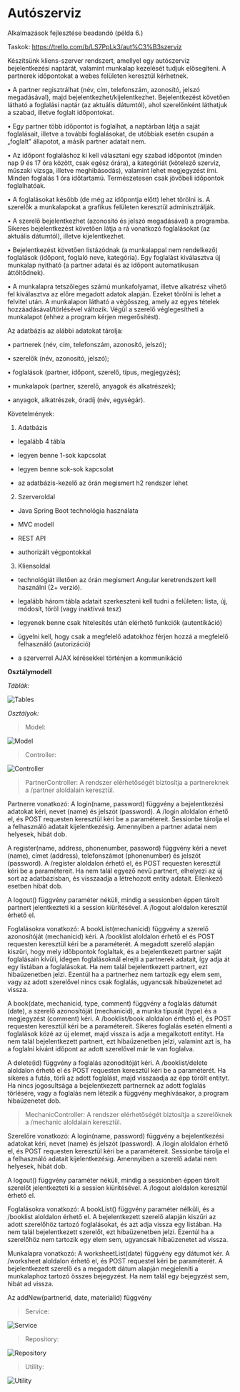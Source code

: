 # Autószerviz
Alkalmazások fejlesztése beadandó (példa 6.)

Taskok: https://trello.com/b/LS7PpLk3/aut%C3%B3szerviz

Készítsünk kliens-szerver rendszert, amellyel egy autószerviz bejelentkezési
naptárát, valamint munkalap kezelését tudjuk elősegíteni.
A partnerek időpontokat a webes felületen keresztül kérhetnek.

• A partner regisztrálhat (név, cím, telefonszám, azonosító, jelszó megadásával),
majd bejelentkezhet/kijelentkezhet. Bejelentkezést követően látható a
foglalási naptár (az aktuális dátumtól), ahol szerelőnként láthatjuk a szabad,
illetve foglalt időpontokat.

• Egy partner több időpontot is foglalhat, a naptárban látja a saját foglalásait,
illetve a további foglalásokat, de utóbbiak esetén csupán a „foglalt” állapotot, a
másik partner adatait nem.

• Az időpont foglaláshoz ki kell választani egy szabad időpontot (minden nap 9
és 17 óra között, csak egész órára), a kategóriát (kötelező szerviz, műszaki
vizsga, illetve meghibásodás), valamint lehet megjegyzést írni. Minden
foglalás 1 óra időtartamú. Természetesen csak jövőbeli időpontok
foglalhatóak.

• A foglalásokat később (de még az időpontja előtt) lehet törölni is.
A szerelők a munkalapokat a grafikus felületen keresztül adminisztrálják.

• A szerelő bejelentkezhet (azonosító és jelszó megadásával) a programba.
Sikeres bejelentkezést követően látja a rá vonatkozó foglalásokat (az aktuális
dátumtól), illetve kijelentkezhet.

• Bejelentkezést követően listázódnak (a munkalappal nem rendelkező)
foglalások (időpont, foglaló neve, kategória). Egy foglalást kiválasztva új
munkalap nyitható (a partner adatai és az időpont automatikusan
áttöltődnek).

• A munkalapra tetszőleges számú munkafolyamat, illetve alkatrész vihető fel
kiválasztva az előre megadott adatok alapján. Ezeket törölni is lehet a felvitel
után. A munkalapon látható a végösszeg, amely az egyes tételek
hozzáadásával/törlésével változik. Végül a szerelő véglegesítheti a
munkalapot (ehhez a program kérjen megerősítést).

Az adatbázis az alábbi adatokat tárolja:

• partnerek (név, cím, telefonszám, azonosító, jelszó);

• szerelők (név, azonosító, jelszó);

• foglalások (partner, időpont, szerelő, típus, megjegyzés);

• munkalapok (partner, szerelő, anyagok és alkatrészek);

• anyagok, alkatrészek, óradíj (név, egységár). 


Követelmények:

1) Adatbázis

- legalább 4 tábla

- legyen benne 1-sok kapcsolat

- legyen benne sok-sok kapcsolat

- az adatbázis-kezelő az órán megismert h2 rendszer lehet

2) Szerveroldal

- Java Spring Boot technológia használata

- MVC modell

- REST API

- authorizált végpontokkal

3) Kliensoldal

- technológiát illetően az órán megismert Angular keretrendszert kell használni (2+ verzió).

- legalább három tábla adatait szerkeszteni kell tudni a felületen: lista, új, módosít, töröl (vagy inaktívvá tesz)

- legyenek benne csak hitelesítés után elérhető funkciók (autentikáció)

- ügyelni kell, hogy csak a megfelelő adatokhoz férjen hozzá a megfelelő felhasználó (autorizáció)

- a szerverrel AJAX kérésekkel történjen a kommunikáció

**Osztálymodell**

*Táblák:*

![Tables](docs/img/tables.png)

*Osztályok:*

>Model:

![Model](docs/img/model.png)

>Controller:

![Controller](docs/img/controller.png)

>PartnerController:
A rendszer elérhetőségét biztosítja a partnereknek a /partner aloldalain keresztül.

Partnerre vonatkozó:
A login(name, password) függvény a bejelentkezési adatokat kéri, nevet (name) és jelszót (password). A /login aloldalon érhető el, és POST requesten keresztül kéri be a paramétereit. Sessionbe tárolja el a felhasználó adatait kijelentkezésig. Amennyiben a partner adatai nem helyesek, hibát dob.

A register(name, address, phonenumber, password) függvény kéri a nevet (name), címet (address), telefonszámot (phonenumber) és jelszót (password). A /register aloldalon érhető el, és POST requesten keresztül kéri be a paramétereit. Ha nem talál egyező nevű partnert, elhelyezi az új sort az adatbázisban, és visszaadja a létrehozott entity adatait. Ellenkező esetben hibát dob.

A logout() függvény paraméter néküli, mindig a sessionben éppen tárolt partnert jelentkezteti ki a session kiürítésével. A /logout aloldalon keresztül érhető el.

Foglalásokra vonatkozó:
A bookList(mechanicid) függvény a szerelő azonosítóját (mechanicid) kéri. A /booklist aloldalon érhető el és POST requesten keresztül kéri be a paraméterét. A megadott szerelő alapján kiszűri, hogy mely időbpontok foglaltak, és a bejelentkezett partner saját foglalásain kívüli, idegen foglalásoknál elrejti a partnerek adatait, így adja át egy listában a foglalásokat. Ha nem talál bejelentkezett partnert, ezt hibaüzenetben jelzi. Ezentúl ha a partnerhez nem tartozik egy elem sem, vagy az adott szerelővel nincs csak foglalás, ugyancsak hibaüzenetet ad vissza.

A book(date, mechanicid, type, comment) függvény a foglalás dátumát (date), a szerelő azonosítóját (mechanicid), a munka típusát (type) és a megjegyzést (comment) kéri. A /booklist/book aloldalon érthető el, és POST requesten keresztül kéri be a paramétereit. Sikeres foglalás esetén elmenti a foglalások közé az új elemet, majd vissza is adja a megalkotott entityt. Ha nem talál bejelentkezett partnert, ezt hibaüzenetben jelzi, valamint azt is, ha a foglalni kívánt időpont az adott szerelővel már le van foglalva.

A delete(id) függvény a foglalás azonodítóját kéri. A /booklist/delete aloldalon érhető el és POST requesten keresztül kéri be a paraméterét. Ha sikeres a futás, törli az adott foglalást, majd visszaadja az épp törölt entityt. Ha nincs jogosultsága a bejelentkezett partnernek az adott foglalás törlésére, vagy a foglalás nem létezik a függvény meghívásakor, a program hibaüzenetet dob.

>MechanicController:
A rendszer elérhetőségét biztosítja a szerelőknek a /mechanic aloldalain keresztül.

Szerelőre vonatkozó:
A login(name, password) függvény a bejelentkezési adatokat kéri, nevet (name) és jelszót (password). A /login aloldalon érhető el, és POST requesten keresztül kéri be a paramétereit. Sessionbe tárolja el a felhasználó adatait kijelentkezésig. Amennyiben a szerelő adatai nem helyesek, hibát dob.

A logout() függvény paraméter néküli, mindig a sessionben éppen tárolt szerelőt jelentkezteti ki a session kiürítésével. A /logout aloldalon keresztül érhető el.

Foglalásokra vonatkozó:
A bookList() függvény paraméter nélküli, és a /booklist aloldalon érhető el. A bejelentkezett szerelő alapján kiszűri az adott szerelőhöz tartozó foglalásokat, és azt adja vissza egy listában. Ha nem talál bejelentkezett szerelőt, ezt hibaüzenetben jelzi. Ezentúl ha a szerelőhöz nem tartozik egy elem sem, ugyancsak hibaüzenetet ad vissza.

Munkalapra vonatkozó:
A worksheetList(date) függvény egy dátumot kér. A /worksheet aloldalon érhető el, és POST requestel kéri be paraméterét. A bejelentkezett szerelő és a megadott dátum alapján megjeleníti a munkalaphoz tartozó összes bejegyzést. Ha nem talál egy bejegyzést sem, hibát ad vissza.

Az addNew(partnerid, date, materialid) függvény

>Service:

![Service](docs/img/service.png)

>Repository:

![Repository](docs/img/repository.png)

>Utility:

![Utility](docs/img/utility.png)

